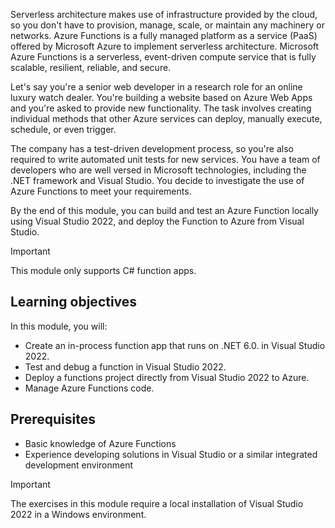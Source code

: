 Serverless architecture makes use of infrastructure provided by the cloud, so you don't have to provision, manage, scale, or maintain any machinery or networks. Azure Functions is a fully managed platform as a service (PaaS) offered by Microsoft Azure to implement serverless architecture. Microsoft Azure Functions is a serverless, event-driven compute service that is fully scalable, resilient, reliable, and secure.

Let's say you're a senior web developer in a research role for an online luxury watch dealer. You're building a website based on Azure Web Apps and you're asked to provide new functionality. The task involves creating individual methods that other Azure services can deploy, manually execute, schedule, or even trigger.

The company has a test-driven development process, so you're also required to write automated unit tests for new services. You have a team of developers who are well versed in Microsoft technologies, including the .NET framework and Visual Studio. You decide to investigate the use of Azure Functions to meet your requirements.

By the end of this module, you can build and test an Azure Function locally using Visual Studio 2022, and deploy the Function to Azure from Visual Studio.

>[!IMPORTANT]
> This module only supports C# function apps.

## Learning objectives

In this module, you will:

- Create an in-process function app that runs on .NET 6.0. in Visual Studio 2022.
- Test and debug a function in Visual Studio 2022.
- Deploy a functions project directly from Visual Studio 2022 to Azure.
- Manage Azure Functions code.

## Prerequisites

- Basic knowledge of Azure Functions
- Experience developing solutions in Visual Studio or a similar integrated development environment

> [!IMPORTANT]
> The exercises in this module require a local installation of Visual Studio 2022 in a Windows environment.
